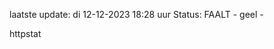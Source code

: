 laatste update: 
di 12-12-2023 18:28   uur 
Status: FAALT - geel - 
<div class="service Y">httpstat</div>